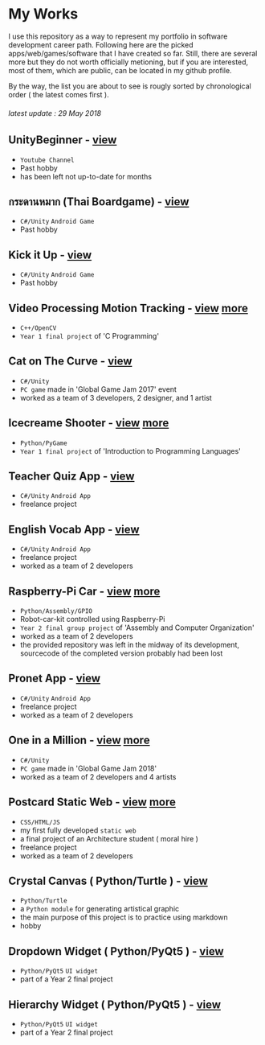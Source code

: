 # My Works 
I use this repository as a way to represent my portfolio in software development career path. Following here are the picked apps/web/games/software that I have created so far. Still, there are several more but they do not worth officially metioning, but if you are interested, most of them, which are public, can be located in my github profile.

By the way, the list you are about to see is rougly sorted by chronological order ( the latest comes first ).

###### latest update : 29 May 2018

## UnityBeginner - [view](https://www.youtube.com/channel/UCf_RVd_Nz2m55IaYIkq_vHg)
- `Youtube Channel`
- Past hobby
- has been left not up-to-date for months

## กระดานหมาก (Thai Boardgame) - [view](https://play.google.com/store/apps/details?id=com.tawan.kradarnmark&hl=th)
- `C#/Unity` `Android Game`
- Past hobby

## Kick it Up - [view](https://play.google.com/store/apps/details?id=com.tawan.kiu)
- `C#/Unity` `Android Game`
- Past hobby

## Video Processing Motion Tracking - [view](https://youtu.be/s93t3hxxKlo?t=2m15s) [more](https://github.com/maxoja/c-motion-tracking-project)
- `C++/OpenCV`
- `Year 1 final project` of 'C Programming'

## Cat on The Curve - [view](https://globalgamejam.org/2017/games/cat-curve)
- `C#/Unity`
- `PC game` made in 'Global Game Jam 2017' event
- worked as a team of 3 developers, 2 designer, and 1 artist

## Icecreame Shooter - [view](https://youtu.be/s93t3hxxKlo?t=2m49s) [more](https://github.com/maxoja/python-icecream-shooter)
- `Python/PyGame`
- `Year 1 final project` of 'Introduction to Programming Languages'

## Teacher Quiz App - [view](https://play.google.com/store/apps/details?id=com.kru.assistantquiz.pro)
- `C#/Unity` `Android App`
- freelance project

## English Vocab App - [view](https://play.google.com/store/apps/details?id=com.guytawan.englishhelper)
- `C#/Unity` `Android App`
- freelance project
- worked as a team of 2 developers

## Raspberry-Pi Car - [view](https://www.youtube.com/edit?o=U&video_id=ryWFRzGuom0) [more](https://github.com/maxoja/raspi-car-project)
- `Python/Assembly/GPIO`
- Robot-car-kit controlled using Raspberry-Pi
- `Year 2 final group project` of 'Assembly and Computer Organization'
- worked as a team of 2 developers
- the provided repository was left in the midway of its development, sourcecode of the completed version probably had been lost

## Pronet App - [view](https://play.google.com/store/apps/details?id=com.tawan.pronet)
- `C#/Unity` `Android App`
- freelance project
- worked as a team of 2 developers

## One in a Million - [view](https://globalgamejam.org/2018/games/one-million) [more](https://github.com/RocKIn0X/GGJ_2018)
- `C#/Unity`
- `PC game` made in 'Global Game Jam 2018'
- worked as a team of 2 developers and 4 artists

## Postcard Static Web - [view](https://webserv.kmitl.ac.th/maxone97y) [more](https://github.com/maxoja/static-web-burin)
- `CSS/HTML/JS`
- my first fully developed `static web`
- a final project of an Architecture student ( moral hire )
- freelance project
- worked as a team of 2 developers

## Crystal Canvas ( Python/Turtle ) - [view](https://github.com/maxoja/crystal-canvas)
- `Python/Turtle`
- a `Python module` for generating artistical graphic
- the main purpose of this project is to practice using markdown
- hobby

## Dropdown Widget ( Python/PyQt5 ) - [view](https://github.com/maxoja/pyqt-animated-drop-down-arrow)
- `Python/PyQt5` `UI widget`
- part of a Year 2 final project

## Hierarchy Widget ( Python/PyQt5 ) - [view](https://github.com/maxoja/pyqt-widget-hierarchy-list)
- `Python/PyQt5` `UI widget`
- part of a Year 2 final project





